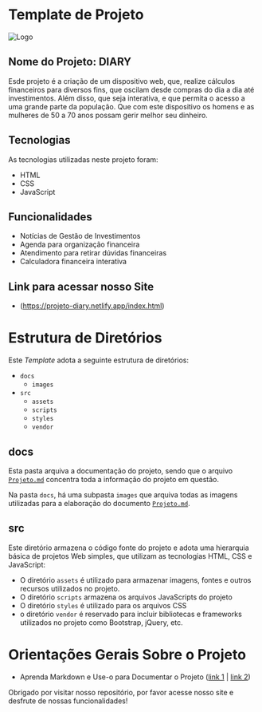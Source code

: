 # Template de Projeto

![Logo](images/Logo.jpeg)
<br>

## Nome do Projeto: DIARY

Esde projeto é a criação de um dispositivo web, que, realize cálculos financeiros para diversos fins, que oscilam desde compras do dia a dia até investimentos. Além disso, que seja interativa, e que permita o acesso a uma grande parte da população. Que com este dispositivo os homens e as mulheres de 50 a 70 anos possam gerir melhor seu dinheiro.

## Tecnologias

As tecnologias utilizadas neste projeto foram:

- HTML
- CSS
- JavaScript

## Funcionalidades

- Notícias de Gestão de Investimentos
- Agenda para organização financeira
- Atendimento para retirar dúvidas financeiras
- Calculadora financeira interativa

## Link para acessar nosso Site

- (https://projeto-diary.netlify.app/index.html)

# Estrutura de Diretórios

Este _Template_ adota a seguinte estrutura de diretórios:

- `docs`
  - `images`
- `src`
  - `assets`
  - `scripts`
  - `styles`
  - `vendor`

## docs

Esta pasta arquiva a documentação do projeto, sendo que o arquivo
[`Projeto.md`](docs/Projeto.md) concentra
toda a informação do projeto em questão.

Na pasta `docs`, há uma subpasta `images` que arquiva todas as
imagens utilizadas para a elaboração do documento [`Projeto.md`](docs/Projeto.md).

## src

Este diretório armazena o código fonte do projeto e adota uma hierarquia
básica de projetos Web simples, que utilizam as tecnologias HTML, CSS e
JavaScript:

- O diretório `assets` é utilizado para armazenar imagens, fontes e
  outros recursos utilizados no projeto.
- O diretório `scripts` armazena os arquivos JavaScripts do projeto
- O diretório `styles` é utilizado para os arquivos CSS
- o diretório `vendor` é reservado para incluir bibliotecas e frameworks
  utilizados no projeto como Bootstrap, jQuery, etc.

# Orientações Gerais Sobre o Projeto

- Aprenda Markdown e Use-o para Documentar o Projeto ([link
  1](https://guides.github.com/features/mastering-markdown/) | [link
  2](https://help.github.com/pt/github/writing-on-github/getting-started-with-writing-and-formatting-on-github))

Obrigado por visitar nosso repositório, por favor acesse nosso site e desfrute de nossas funcionalidades!
